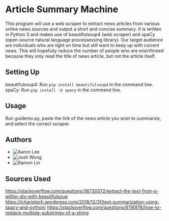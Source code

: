 # Article Summary Machine
This program will use a web scraper to extract news articles from various online news sources and output a short and concise summary. It is written in Python 3 and makes use of beautifulsoup4 (web scraper) and spaCy (open-source natural language processessing library). Our target audience are individuals who are tight on time but still want to keep up with current news. This will hopefully reduce the number of people who are misinfirmed because they only read the title of news article, but not the article itself.

## Setting Up
beautifulsoup4: Run `pip install beautifulsoup4` in the command line.<br>
spaCy: Run `pip install -U spacy` in the command line.

## Usage
Run guidemo.py, paste the link of the news article you wish to summarize, and select the correct scraper.

## Authors
* ![Aaron Lee](https://github.com/synghoo)
* ![Josh Wong](https://github.com/jtw10)
* ![Ramon Lin](https://github.com/yuan-g)

## Sources Used

https://stackoverflow.com/questions/36730372/extract-the-text-from-p-within-div-with-beautifulsoup
https://jcharistech.wordpress.com/2018/12/31/text-summarization-using-spacy-and-python/
https://stackoverflow.com/questions/6116978/how-to-replace-multiple-substrings-of-a-string
